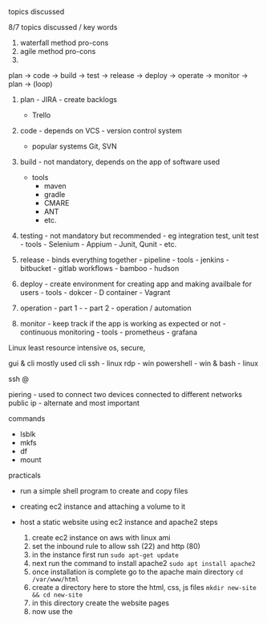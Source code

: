 topics discussed 

8/7
topics discussed / key words
1. waterfall method pro-cons
2. agile method pro-cons
3. 


plan -> code -> build -> test -> release -> deploy -> operate -> monitor -> plan -> (loop)

1. plan - JIRA - create backlogs
     - Trello

2. code - depends on VCS - version control system
     - popular systems Git, SVN

3. build - not mandatory, depends on the app of software used
      - tools 
        - maven
        - gradle
        - CMARE
        - ANT
        - etc.

4. testing - not mandatory but recommended
        - eg integration test, unit test
        - tools 
          - Selenium
          - Appium
          - Junit, Qunit
          - etc.

5. release - binds everything together 
        - pipeline
        - tools
          - jenkins
          - bitbucket
          - gitlab workflows
          - bamboo
          - hudson
          
6. deploy - create environment for creating app and making availbale for users
          - tools 
            - dokcer 
            - D container
            - Vagrant

7. operation - part 1 - 
          - part 2 - operation / automation
           
8. monitor - keep track if the app is working as expected or not
        - continuous monitoring
        - tools
          - prometheus 
          - grafana
          
Linux
least resource intensive os, 
secure,



gui & cli 
mostly used cli
ssh - linux 
rdp - win
powershell - win & bash - linux

ssh <username>@<IP>

piering - used to connect two devices connected to different networks
public ip - alternate and most important



commands 
 - lsblk
 - mkfs
 - df
 - mount

practicals

 - run a simple shell program to create and copy files

 - creating ec2 instance and attaching a volume to it

 - host a static website using ec2 instance and apache2
    steps 
    1. create ec2 instance on aws with linux ami
    2. set the inbound rule to allow ssh (22) and http (80)
    3. in the instance first run `sudo apt-get update`
    4. next run the command to install apache2 `sudo apt install apache2`
    5. once installation is complete go to the apache main directory `cd /var/www/html`
    6. create a directory here to store the html, css, js files `mkdir new-site && cd new-site`
    7. in this directory create the website pages
    8. now use the 
